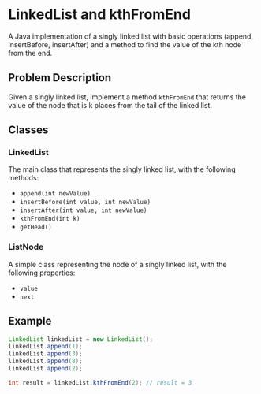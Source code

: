 # LinkedList and kthFromEnd

A Java implementation of a singly linked list with basic operations (append, insertBefore, insertAfter) and a method to find the value of the kth node from the end.

## Problem Description

Given a singly linked list, implement a method `kthFromEnd` that returns the value of the node that is k places from the tail of the linked list.

## Classes

### LinkedList

The main class that represents the singly linked list, with the following methods:

- `append(int newValue)`
- `insertBefore(int value, int newValue)`
- `insertAfter(int value, int newValue)`
- `kthFromEnd(int k)`
- `getHead()`

### ListNode

A simple class representing the node of a singly linked list, with the following properties:

- `value`
- `next`

## Example

```java
LinkedList linkedList = new LinkedList();
linkedList.append(1);
linkedList.append(3);
linkedList.append(8);
linkedList.append(2);

int result = linkedList.kthFromEnd(2); // result = 3
